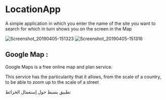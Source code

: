 # LocationApp

A simple application in which you enter the name of the site you want to search for
which in turn shows you on the screen in the Map 

![Screenshot_20190405-151323](https://user-images.githubusercontent.com/29558298/55644185-683d2900-57d5-11e9-9efd-19264e6351f8.png)
![Screenshot_20190405-151316](https://user-images.githubusercontent.com/29558298/55644183-67a49280-57d5-11e9-8d4f-b517e79d7213.png)

## Google Map :
Google Maps is a free online map and plan service.

This service has the particularity that it allows, from the scale of a country, to be able to zoom up to the scale of a street

تطبيق بسيط حول إستعمال الخرائط 
